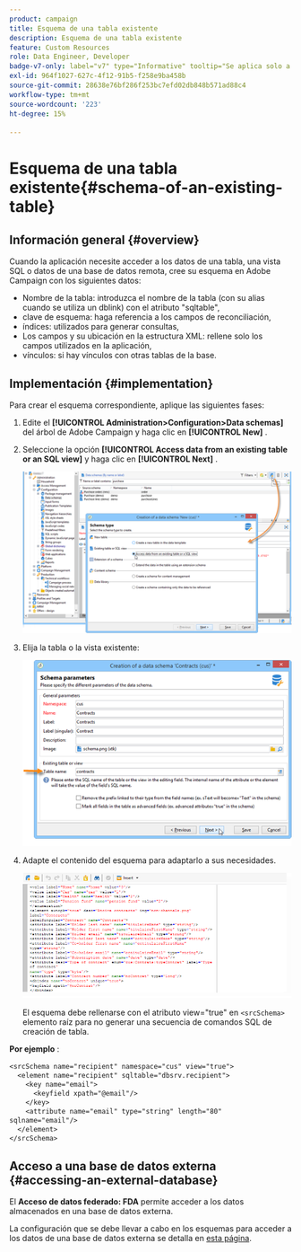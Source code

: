 ```yaml
---
product: campaign
title: Esquema de una tabla existente
description: Esquema de una tabla existente
feature: Custom Resources
role: Data Engineer, Developer
badge-v7-only: label="v7" type="Informative" tooltip="Se aplica solo a Campaign Classic v7"
exl-id: 964f1027-627c-4f12-91b5-f258e9ba458b
source-git-commit: 28638e76bf286f253bc7efd02db848b571ad88c4
workflow-type: tm+mt
source-wordcount: '223'
ht-degree: 15%

---
```


# Esquema de una tabla existente{#schema-of-an-existing-table}

## Información general {#overview}

Cuando la aplicación necesite acceder a los datos de una tabla, una vista SQL o datos de una base de datos remota, cree su esquema en Adobe Campaign con los siguientes datos:

* Nombre de la tabla: introduzca el nombre de la tabla (con su alias cuando se utiliza un dblink) con el atributo &quot;sqltable&quot;,
* clave de esquema: haga referencia a los campos de reconciliación,
* índices: utilizados para generar consultas,
* Los campos y su ubicación en la estructura XML: rellene solo los campos utilizados en la aplicación,
* vínculos: si hay vínculos con otras tablas de la base.

## Implementación {#implementation}

Para crear el esquema correspondiente, aplique las siguientes fases:

1. Edite el **[!UICONTROL Administration>Configuration>Data schemas]** del árbol de Adobe Campaign y haga clic en **[!UICONTROL New]** .
1. Seleccione la opción **[!UICONTROL Access data from an existing table or an SQL view]** y haga clic en **[!UICONTROL Next]** .

   ![](assets/s_ncs_configuration_extand_a_schema.png)

1. Elija la tabla o la vista existente:

   ![](assets/s_ncs_configuration_select_table.png)

1. Adapte el contenido del esquema para adaptarlo a sus necesidades.

   ![](assets/s_ncs_configuration_view_create_schema.png)

   El esquema debe rellenarse con el atributo view=&quot;true&quot; en `<srcSchema>` elemento raíz para no generar una secuencia de comandos SQL de creación de tabla.

**Por ejemplo** :

```
<srcSchema name="recipient" namespace="cus" view="true">
  <element name="recipient" sqltable="dbsrv.recipient">
    <key name="email">
      <keyfield xpath="@email"/>
    </key>   
    <attribute name="email" type="string" length="80" sqlname="email"/>
  </element>
</srcSchema>
```

## Acceso a una base de datos externa {#accessing-an-external-database}

El **Acceso de datos federado: FDA** permite acceder a los datos almacenados en una base de datos externa.

La configuración que se debe llevar a cabo en los esquemas para acceder a los datos de una base de datos externa se detalla en [esta página](../../installation/using/creating-data-schema.md).
